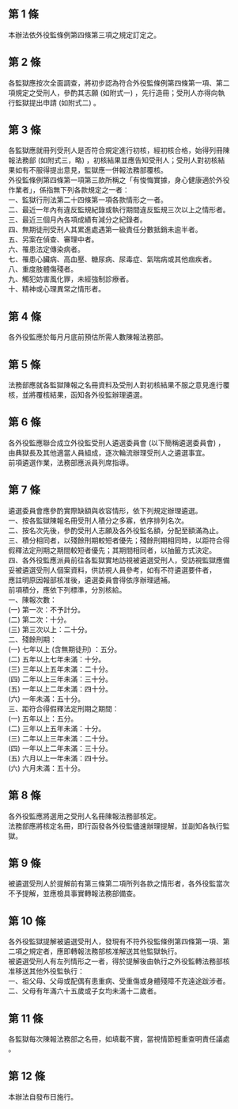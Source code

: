 第 1 條
-------
本辦法依外役監條例第四條第三項之規定訂定之。

第 2 條
-------
各監獄應按次全面調查，將初步認為符合外役監條例第四條第一項、第二  
項規定之受刑人，參酌其志願 (如附式一) ，先行造冊；受刑人亦得向執  
行監獄提出申請 (如附式二) 。

第 3 條
-------
各監獄應就冊列受刑人是否符合規定進行初核，經初核合格，始得列冊陳  
報法務部 (如附式三，略) ，初核結果並應告知受刑人；受刑人對初核結  
果如有不服得提出意見，監獄應一併報法務部覆核。  
外役監條例第四條第一項第三款所稱之「有悛悔實據，身心健康適於外役  
作業者」，係指無下列各款規定之一者：  
一、監獄行刑法第二十四條第一項各款情形之一者。  
二、最近一年內有違反監規紀錄或執行期間違反監規三次以上之情形者。  
三、最近三個月內各項成績有減分之紀錄者。  
四、無期徒刑受刑人其累進處遇第一級責任分數抵銷未逾半者。  
五、另案在偵查、審理中者。  
六、罹患法定傳染病者。  
七、罹患心臟病、高血壓、糖尿病、尿毒症、氣喘病或其他痼疾者。  
八、重度肢體傷殘者。  
九、觸犯妨害風化罪，未經強制診療者。  
十、精神或心理異常之情形者。

第 4 條
-------
各外役監應於每月月底前預估所需人數陳報法務部。

第 5 條
-------
法務部應就各監獄陳報之名冊資料及受刑人對初核結果不服之意見進行覆  
核，並將覆核結果，函知各外役監辦理遴選。

第 6 條
-------
各外役監應聯合成立外役監受刑人遴選委員會 (以下簡稱遴選委員會) ，  
由典獄長及其他適當人員組成，逐次輪流辦理受刑人之遴選事宜。  
前項遴選作業，法務部應派員列席指導。

第 7 條
-------
遴選委員會應參酌實際缺額與收容情形，依下列規定辦理遴選。  
一、按各監獄陳報名冊受刑人積分之多寡，依序排列名次。  
二、按名次先後，參酌受刑人志願及各外役監名額，分配至額滿為止。  
三、積分相同者，以殘餘刑期較短者優先；殘餘刑期相同時，以距符合得  
    假釋法定刑期之期間較短者優先；其期間相同者，以抽籤方式決定。  
四、各外役監應派員前往各監獄實地訪視被遴選受刑人，受訪視監獄應備  
    妥被遴選受刑人個案資料，供訪視人員參考，如有不符遴選要件者，  
    應註明原因報部核准後，遴選委員會得依序辦理遞補。  
前項積分，應依下列標準，分別核給。  
一、陳報次數：  
 (一) 第一次：不予計分。  
 (二) 第二次：十分。  
 (三) 第三次以上：二十分。  
二、殘餘刑期：  
 (一) 七年以上 (含無期徒刑) ：五分。  
 (二) 五年以上七年未滿：十分。  
 (三) 三年以上五年未滿：二十分。  
 (四) 二年以上三年未滿：三十分。  
 (五) 一年以上二年未滿：四十分。  
 (六) 一年未滿：五十分。  
三、距符合得假釋法定刑期之期間：  
 (一) 五年以上：五分。  
 (二) 三年以上五年未滿：十分。  
 (三) 二年以上三年未滿：二十分。  
 (四) 一年以上二年未滿：三十分。  
 (五) 六月以上一年未滿：四十分。  
 (六) 六月未滿：五十分。

第 8 條
-------
各外役監應將選用之受刑人名冊陳報法務部核定。  
法務部應將核定名冊，即行函發各外役監儘速辦理提解，並副知各執行監  
獄。

第 9 條
-------
被遴選受刑人於提解前有第三條第二項所列各款之情形者，各外役監當次  
不予提解，並應檢具事實轉報法務部備查。

第 10 條
--------
各外役監獄提解被遴選受刑人，發現有不符外役監條例第四條第一項、第  
二項之規定者，應即轉報法務部核准解送其他監獄執行。  
被遴選受刑人有左列情形之一者，得於提解後由執行之外役監轉法務部核  
准移送其他外役監執行：  
一、祖父母、父母或配偶有患重病、受重傷或身體殘障不克遠途跋涉者。  
二、父母有年滿六十五歲或子女均未滿十二歲者。

第 11 條
--------
各監獄每次陳報法務部之名冊，如填載不實，當視情節輕重查明責任議處  
。

第 12 條
--------
本辦法自發布日施行。

